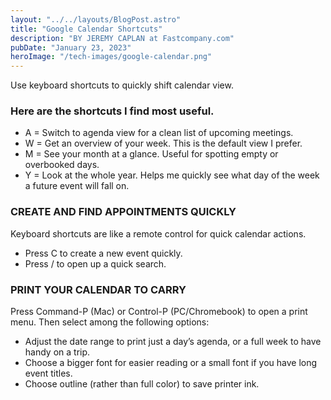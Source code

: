```yaml
---
layout: "../../layouts/BlogPost.astro"
title: "Google Calendar Shortcuts"
description: "BY JEREMY CAPLAN at Fastcompany.com"
pubDate: "January 23, 2023"
heroImage: "/tech-images/google-calendar.png"
---
```


<p>Use keyboard shortcuts to quickly shift calendar view.</p> 
<h3>Here are the shortcuts I find most useful.</h3>

<ul>
    <li>A = Switch to agenda view for a clean list of upcoming meetings.</li>
    <li>W = Get an overview of your week. This is the default view I prefer. </li>
    <li>M = See your month at a glance. Useful for spotting empty or overbooked days. </li>
    <li>Y = Look at the whole year. Helps me quickly see what day of the week a future event will fall on.</li>
</ul>

<h3>CREATE AND FIND APPOINTMENTS QUICKLY</h3>
<p>Keyboard shortcuts are like a remote control for quick calendar actions. </p>

<ul>
    <li>Press C to create a new event quickly.
    </li>
    <li>Press / to open up a quick search.</li> 
</ul>

<h3>PRINT YOUR CALENDAR TO CARRY </h3>
<p>Press Command-P (Mac) or Control-P (PC/Chromebook) to open a print menu. Then select among the following options:</p>
<ul>
    <li>Adjust the date range to print just a day’s agenda, or a full week to have handy on a trip. </li>
    <li>Choose a bigger font for easier reading or a small font if you have long event titles.</li>
    <li>Choose outline (rather than full color) to save printer ink. </li>

</ul>